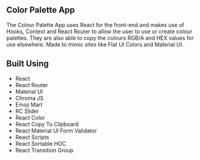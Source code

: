 ## Color Palette App
The Colour Palette App uses React for the front-end and makes use of Hooks, Context and React Router to allow the user to use or create colour palettes. They are also able to copy the colours RGB/A and HEX values  for use elsewhere.  Made to mimic sites like Flat UI Colors and Material UI.

## Built Using
* React
* React Router
* Material UI
* Chroma JS
* Emoji Mart
* RC Slider
* React Color
* React Copy To Clipboard
* React Material UI Form Validator
* React Scripts
* React Sortable HOC
* React Transition Group
